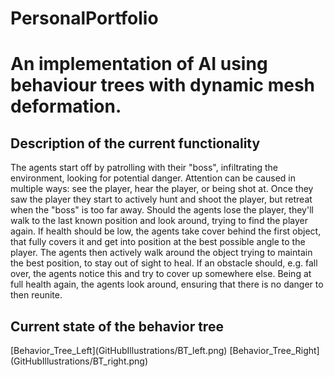 # PersonalPortfolio

<Summary>
    <h1>An implementation of AI using behaviour trees with dynamic mesh deformation.</h1>
    <h2> Description of the current functionality</h2>
    <p>
        The agents start off by patrolling with their "boss", infiltrating the environment, looking for potential danger. Attention can be caused in multiple ways: see the player, hear the player, or being shot at.
        Once they saw the player they start to actively hunt and shoot the player, but retreat when the "boss" is too far away.
        Should the agents lose the player, they'll walk to the last known position and look around, trying to find the player again.
        If health should be low, the agents take cover behind the first object, that fully covers it and get into position at the best possible angle to the player. The agents then actively walk around the object trying to maintain the best position, to stay out of sight to heal. If an obstacle should, e.g. fall over, the agents notice this and try to cover up somewhere else. Being at full health again, the agents look around, ensuring that there is no danger to then reunite.
    </p>
    <h2>Current state of the behavior tree</h2>
    [Behavior_Tree_Left](GitHubIllustrations/BT_left.png)
    [Behavior_Tree_Right](GitHubIllustrations/BT_right.png)
    
</Summary>